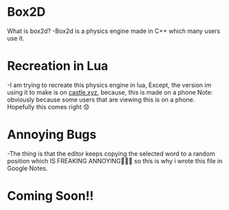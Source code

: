 # Box2D
What is box2d?
-Box2d is a physics engine made in C++ which many users use it.

# Recreation in Lua
-I am trying to recreate this physics engine in lua, Except, the version im using it to make is on [castle.xyz](https://castle.xyz), because, this is made on a phone Note: obviously because some users that are viewing this is on a phone.
Hopefully this comes right 😟
# Annoying Bugs
 -The thing is that the editor keeps copying the selected word to a random position which IS FREAKING ANNOYING🤬🤬🤬
so this is why i wrote this file in Google Notes.
# Coming Soon!!
